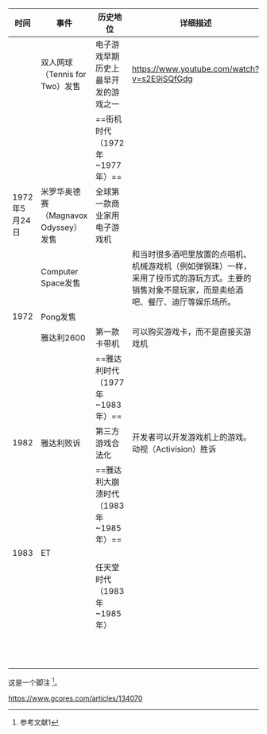 





| 时间         | 事件                         | 历史地位                      | 详细描述                                                                     |
| ---------- | -------------------------- | ------------------------- | ------------------------------------------------------------------------ |
|            | 双人网球（Tennis for Two）发售     | 电子游戏早期历史上最早开发的游戏之一        | https://www.youtube.com/watch?v=s2E9iSQfGdg                              |
|            |                            | ==街机时代（1972年~1977年）==     |                                                                          |
| 1972年5月24日 | 米罗华奥德赛（Magnavox Odyssey）发售 | 全球第一款商业家用电子游戏机            |                                                                          |
|            | Computer Space发售           |                           | 和当时很多酒吧里放置的点唱机、机械游戏机（例如弹钢珠）一样，采用了投币式的游玩方式。主要的销售对象不是玩家，而是卖给酒吧、餐厅、迪厅等娱乐场所。 |
| 1972       | Pong发售                     |                           |                                                                          |
|            | 雅达利2600                    | 第一款卡带机                    | 可以购买游戏卡，而不是直接买游戏机                                                        |
|            |                            | ==雅达利时代（1977年~1983年）==    |                                                                          |
| 1982       | 雅达利败诉                      | 第三方游戏合法化                  | 开发者可以开发游戏机上的游戏。动视（Activision）胜诉                                          |
|            |                            | ==雅达利大崩溃时代（1983年~1985年）== |                                                                          |
| 1983       | ET                         |                           |                                                                          |
|            |                            | 任天堂时代（1983年~1985年）        |                                                                          |
|            |                            |                           |                                                                          |
|            |                            |                           |                                                                          |
|            |                            |                           |                                                                          |
|            |                            |                           |                                                                          |
|            |                            |                           |                                                                          |
|            |                            |                           |                                                                          |
|            |                            |                           |                                                                          |
|            |                            |                           |                                                                          |
|            |                            |                           |                                                                          |
|            |                            |                           |                                                                          |
|            |                            |                           |                                                                          |
|            |                            |                           |                                                                          |










这是一个脚注 [^1]。









[^1]: 参考文献1












[^1]: 参考文献1



https://www.gcores.com/articles/134070